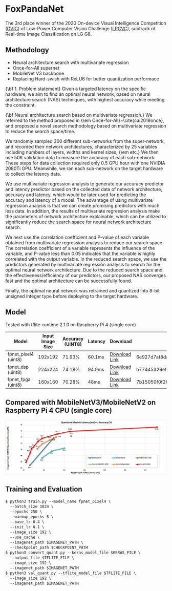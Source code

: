 # FoxPandaNet

The 3rd place winner of the 2020 On-device Visual Intelligence Competition ([OVIC](https://lpcv.ai/2020CVPR/ovic-track)) of Low-Power Computer Vision Challenge ([LPCVC](https://lpcv.ai/)), subtrack of Real-time Image Classification on LG G8.

## Methodology

+ Neural architecture search with multivariate regression
+ Once-for-All supernet
+ MobileNet V3 backbone
+ Replacing Hard-swish with ReLU6 for better quantization performace

{\bf 1. Problem statement}
Given a targeted latency on the specific hardware, we aim to find an optimal neural network, based on neural architecture search (NAS) techniques, with highest accuracy while meeting the constraint.
 
{\bf Neural architecture search based on multivariate regression.} 
We referred to the method proposed in {\em Once-for-All}~\cite{cai2019once}, and proposed a novel search methodology based on multivariate regression to reduce the search space/time.

We randomly sampled 300 different sub-networks from the super-network, and recorded their network architectures, characterized by 25 variables including numbers of layers, widths and kernel sizes, {\em etc.} We then use 50K validation data to measure the accuracy of each sub-network. These steps for data collection required only 0.5 GPU hour with one NVIDIA 2080Ti GPU. Meanwhile, we ran each sub-network on the target hardware to collect the latency data.

We use multivariate regression analysis to generate our accuracy predictor and latency predictor based on the collected data of network architecture, accuracy and latency, which would be later used for predicting the accuracy and latency of a model. The advantage of using multivariate regression analysis is that we can create promising predictors with much less data. In addition, the results of multivariate regression analysis make the parameters of network architecture explainable, which can be utilized to significantly reduce the search space for neural network architecture search.

We next use the correlation coefficient and P-value of each variable obtained from multivariate regression analysis to reduce our search space. The correlation coefficient of a variable represents the influence of the variable, and P-value less than 0.05 indicates that the variable is highly correlated with the output variable. In the reduced search space, we use the predictors generated by multivariate regression analysis to search for the optimal neural network architecture. Due to the reduced search space and the effectiveness/efficiency of our predictors, our proposed NAS converges fast and the optimal architecture can be successfully found.

Finally, the optimal neural network was retrained and quantized into 8-bit unsigned integer type before deploying to the target hardware.

## Model

Tested with tflite-runtime 2.1.0 on Raspberry Pi 4 (single core)

|Model|Input Image Size|Accuracy (UINT8)|Latency|Download|SHA256 Checksum|
| - | - | - | - | - | - |
|fpnet_pixel4 (uint8)|192x192|71.93%|60.1ms|[Download Link](https://drive.google.com/file/d/1zToDUmViDMmAAziz4ozAna-1uF7ZJ4-y/view?usp=sharing)|6e927d7af8da1eb9297017ebe92a67632ce73f612ff32cbfa3917f88d761a5f9|
|fpnet_dsp (uint8)|224x224|74.18%|94.9ms|[Download Link](https://drive.google.com/file/d/1HebGFcB60mm0VM8P2KwH9FlVerIf0nda/view?usp=sharing)|b77445326ef3f64fc8d3236b213e121aba5004dee4449deceb13f246477add4e|
|fpnet_fpga (uint8)|160x160|70.28%|48ms|[Download Link](https://drive.google.com/file/d/1WNbI244hUU3vSmXlMAiXK0Do_PU3wLva/view?usp=sharing)|7b15050f0f2f723b13cfc001026a36133f78103049c94ae8fe023807e355fc20|


## Compared with MobileNetV3/MobileNetV2 on Raspberry Pi 4 CPU (single core)

![](https://raw.githubusercontent.com/great8nctu/lpcvc20/master/figures/rpi4_cpu_compare_20210201.png)

## Training and Evaluation

```
$ python3 train.py --model_name fpnet_pixel4 \
  --batch_size 1024 \
  --epochs 250 \
  --warmup_epochs 5 \
  --base_lr 0.4 \
  --init_lr 0.1 \
  --image_size 192 \
  --use_cache \
  --imagenet_path $IMAGENET_PATH \
  --checkpoint_path $CHECKPOINT_PATH
$ python3 convert_quant.py --keras_model_file $KERAS_FILE \
  --output_file $TFLITE_FILE \
  --image_size 192 \
  --imagenet_path $IMAGENET_PATH
$ python3 val_quant.py --tflite_model_file $TFLITE_FILE \
  --image_size 192 \
  --imagenet_path $IMAGENET_PATH
```
